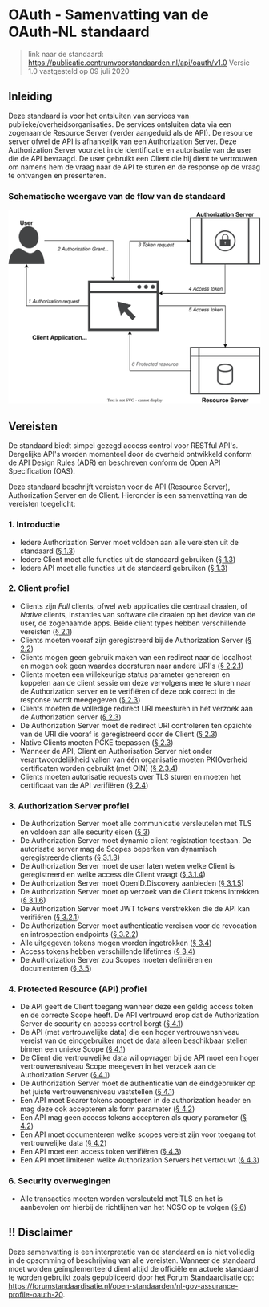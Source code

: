 # OAuth - Samenvatting van de OAuth-NL standaard

> link naar de standaard: https://publicatie.centrumvoorstandaarden.nl/api/oauth/v1.0
> Versie 1.0 vastgesteld op 09 juli 2020

## Inleiding

Deze standaard is voor het ontsluiten van services van publieke/overheidsorganisaties. De services ontsluiten data via een zogenaamde Resource Server (verder aangeduid als de API). De resource server ofwel de API is afhankelijk van een Authorization Server. Deze Authorization Server voorziet in de identificatie en autorisatie van de user die de API bevraagd. De user gebruikt een Client die hij dient te vertrouwen om namens hem de vraag naar de API te sturen en de response op de vraag te ontvangen en presenteren.

### Schematische weergave van de flow van de standaard

![OAuth-Abstract_Authorization_Code_Flow](./OAuth-Abstract_Authorization_Code_Flow.svg)



## Vereisten

De standaard biedt simpel gezegd access control voor RESTful API's. Dergelijke API's worden momenteel door de overheid ontwikkeld conform de API Design Rules (ADR) en beschreven conform de Open API Specification (OAS). 

Deze standaard beschrijft vereisten voor de API (Resource Server), Authorization Server en de Client. Hieronder is een samenvatting van de vereisten toegelicht:

### 1. Introductie

- Iedere Authorization Server moet voldoen aan alle vereisten uit de standaard ([§  1.3](https://publicatie.centrumvoorstandaarden.nl/api/oauth/v1.0/#conformance))
- Iedere Client moet alle functies uit de standaard gebruiken ([§  1.3](https://publicatie.centrumvoorstandaarden.nl/api/oauth/v1.0/#conformance))
- Iedere API moet alle functies uit de standaard gebruiken ([§  1.3](https://publicatie.centrumvoorstandaarden.nl/api/oauth/v1.0/#conformance))

### 2. Client profiel

- Clients zijn _Full_ clients, ofwel web applicaties die centraal draaien, of _Native_ clients, instanties van software die draaien op het device van de user, de zogenaamde apps. Beide client types hebben verschillende vereisten ([§  2.1](https://publicatie.centrumvoorstandaarden.nl/api/oauth/v1.0/#client-types))
- Clients moeten vooraf zijn geregistreerd bij de Authorization Server ([§  2.2](https://publicatie.centrumvoorstandaarden.nl/api/oauth/v1.0/#client-registration))
- Clients mogen geen gebruik maken van een redirect naar de localhost en mogen ook geen waardes doorsturen naar andere URI's ([§  2.2.1](https://publicatie.centrumvoorstandaarden.nl/api/oauth/v1.0/#redirect-uri))
- Clients moeten een willekeurige status parameter genereren en koppelen aan de client sessie om deze vervolgens mee te sturen naar de Authorization server en te verifiëren of deze ook correct in de response wordt meegegeven ([§  2.3](https://publicatie.centrumvoorstandaarden.nl/api/oauth/v1.0/#connection-to-the-authorization-server))
- Clients moeten de volledige redirect URI meesturen in het verzoek aan de Authorization server ([§  2.3](https://publicatie.centrumvoorstandaarden.nl/api/oauth/v1.0/#connection-to-the-authorization-server))
- De Authorization Server moet de redirect URI controleren ten opzichte van de URI die vooraf is geregistreerd door de Client ([§  2.3](https://publicatie.centrumvoorstandaarden.nl/api/oauth/v1.0/#connection-to-the-authorization-server))
- Native Clients moeten PCKE toepassen ([§  2.3](https://publicatie.centrumvoorstandaarden.nl/api/oauth/v1.0/#connection-to-the-authorization-server))
- Wanneer de API, Client en Authorisation Server niet onder verantwoordelijkheid vallen van één organisatie moeten PKIOverheid certificaten worden gebruikt (met OIN) ([§  2.3.4](https://publicatie.centrumvoorstandaarden.nl/api/oauth/v1.0/#client-keys))
- Clients moeten autorisatie requests over TLS sturen en moeten het certificaat van de API verifiëren ([§  2.4](https://publicatie.centrumvoorstandaarden.nl/api/oauth/v1.0/#connection-to-the-protected-resource))

### 3. Authorization Server profiel

- De Authorization Server moet alle communicatie versleutelen met TLS en voldoen aan alle security eisen ([§  3](https://publicatie.centrumvoorstandaarden.nl/api/oauth/v1.0/#authorization-server-profile))
- De Authorization Server moet dynamic client registration toestaan. De autorisatie server mag de Scopes beperken van dynamisch geregistreerde clients ([§  3.1.3](https://publicatie.centrumvoorstandaarden.nl/api/oauth/v1.0/#dynamic-registration))
- De Authorization Server moet de user laten weten welke Client is geregistreerd en welke access die Client vraagt ([§  3.1.4](https://publicatie.centrumvoorstandaarden.nl/api/oauth/v1.0/#dynamic-registration))
- De Authorization Server moet OpenID.Discovery aanbieden ([§  3.1.5](https://publicatie.centrumvoorstandaarden.nl/api/oauth/v1.0/#discovery))
- De Authorization Server moet op verzoek van de Client tokens intrekken ([§  3.1.6](https://publicatie.centrumvoorstandaarden.nl/api/oauth/v1.0/#revocation))
- De Authorization Server moet JWT tokens verstrekken die de API kan verifiëren ([§  3.2.1](https://publicatie.centrumvoorstandaarden.nl/api/oauth/v1.0/#jwt-bearer-tokens))
- De Authorization Server moet authenticatie vereisen voor de revocation en introspection endpoints ([§  3.2.2](https://publicatie.centrumvoorstandaarden.nl/api/oauth/v1.0/#introspection))
- Alle uitgegeven tokens mogen worden ingetrokken ([§  3.4](https://publicatie.centrumvoorstandaarden.nl/api/oauth/v1.0/#token-lifetimes))
- Access tokens hebben verschillende lifetimes ([§  3.4](https://publicatie.centrumvoorstandaarden.nl/api/oauth/v1.0/#token-lifetimes))
- De Authorization Server zou Scopes moeten definiëren en documenteren ([§  3.5](https://publicatie.centrumvoorstandaarden.nl/api/oauth/v1.0/#scopes))

### 4. Protected Resource (API) profiel

- De API geeft de Client toegang wanneer deze een geldig access token en de correcte Scope heeft. De API vertrouwd erop dat de Authorization Server de security en access control borgt ([§  4.1](https://publicatie.centrumvoorstandaarden.nl/api/oauth/v1.0/#protecting-resources))
- De API (met vertrouwelijke data) die een hoger vertrouwensniveau vereist van de eindgebruiker moet de data alleen beschikbaar stellen binnen een unieke Scope ([§  4.1](https://publicatie.centrumvoorstandaarden.nl/api/oauth/v1.0/#protecting-resources))
- De Client die vertrouwelijke data wil opvragen bij de API moet een hoger vertrouwensniveau Scope meegeven in het verzoek aan de Authorization Server ([§  4.1](https://publicatie.centrumvoorstandaarden.nl/api/oauth/v1.0/#protecting-resources))
- De Authorization Server moet de authenticatie van de eindgebruiker op het juiste vertrouwensniveau vaststellen ([§  4.1](https://publicatie.centrumvoorstandaarden.nl/api/oauth/v1.0/#protecting-resources))
- Een API moet Bearer tokens accepteren in de authorization header en mag deze ook accepteren als form parameter ([§  4.2](https://publicatie.centrumvoorstandaarden.nl/api/oauth/v1.0/#protecting-resources))
- Een API mag geen access tokens accepteren als query parameter ([§  4.2](https://publicatie.centrumvoorstandaarden.nl/api/oauth/v1.0/#protecting-resources))
- Een API moet documenteren welke scopes vereist zijn voor toegang tot vertrouwelijke data ([§  4.2](https://publicatie.centrumvoorstandaarden.nl/api/oauth/v1.0/#protecting-resources))
- Een API moet een access token verifiëren ([§  4.3](https://publicatie.centrumvoorstandaarden.nl/api/oauth/v1.0/#connections-with-authorization-servers))
- Een API moet limiteren welke Authorization Servers het vertrouwt ([§  4.3](https://publicatie.centrumvoorstandaarden.nl/api/oauth/v1.0/#connections-with-authorization-servers))

### 6. Security overwegingen

- Alle transacties moeten worden versleuteld met TLS en het is aanbevolen om hierbij de richtlijnen van het NCSC op te volgen ([§  6](https://publicatie.centrumvoorstandaarden.nl/api/oauth/v1.0/#security-considerations))

## !! Disclaimer

Deze samenvatting is een interpretatie van de standaard en is niet volledig in de opsomming of beschrijving van alle vereisten. Wanneer de standaard moet worden geïmplementeerd dient altijd de officiële en actuele  standaard te worden gebruikt zoals gepubliceerd door het Forum Standaardisatie op: https://forumstandaardisatie.nl/open-standaarden/nl-gov-assurance-profile-oauth-20.
